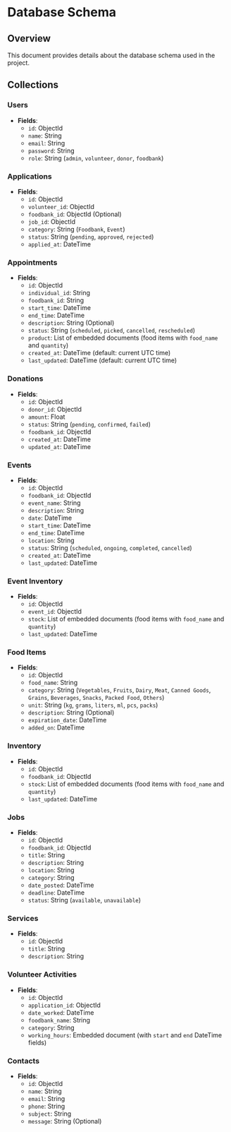 # Database Schema

## Overview
This document provides details about the database schema used in the project.

## Collections

### Users
- **Fields**:
  - `id`: ObjectId
  - `name`: String
  - `email`: String
  - `password`: String
  - `role`: String (`admin`, `volunteer`, `donor`, `foodbank`)

### Applications
- **Fields**:
  - `id`: ObjectId
  - `volunteer_id`: ObjectId
  - `foodbank_id`: ObjectId (Optional)
  - `job_id`: ObjectId
  - `category`: String (`Foodbank`, `Event`)
  - `status`: String (`pending`, `approved`, `rejected`)
  - `applied_at`: DateTime

### Appointments
- **Fields**:
  - `id`: ObjectId
  - `individual_id`: String
  - `foodbank_id`: String
  - `start_time`: DateTime
  - `end_time`: DateTime
  - `description`: String (Optional)
  - `status`: String (`scheduled`, `picked`, `cancelled`, `rescheduled`)
  - `product`: List of embedded documents (food items with `food_name` and `quantity`)
  - `created_at`: DateTime (default: current UTC time)
  - `last_updated`: DateTime (default: current UTC time)

### Donations
- **Fields**:
  - `id`: ObjectId
  - `donor_id`: ObjectId
  - `amount`: Float
  - `status`: String (`pending`, `confirmed`, `failed`)
  - `foodbank_id`: ObjectId
  - `created_at`: DateTime
  - `updated_at`: DateTime

### Events
- **Fields**:
  - `id`: ObjectId
  - `foodbank_id`: ObjectId
  - `event_name`: String
  - `description`: String
  - `date`: DateTime
  - `start_time`: DateTime
  - `end_time`: DateTime
  - `location`: String
  - `status`: String (`scheduled`, `ongoing`, `completed`, `cancelled`)
  - `created_at`: DateTime
  - `last_updated`: DateTime

### Event Inventory
- **Fields**:
  - `id`: ObjectId
  - `event_id`: ObjectId
  - `stock`: List of embedded documents (food items with `food_name` and `quantity`)
  - `last_updated`: DateTime

### Food Items
- **Fields**:
  - `id`: ObjectId
  - `food_name`: String
  - `category`: String (`Vegetables`, `Fruits`, `Dairy`, `Meat`, `Canned Goods`, `Grains`, `Beverages`, `Snacks`, `Packed Food`, `Others`)
  - `unit`: String (`kg`, `grams`, `liters`, `ml`, `pcs`, `packs`)
  - `description`: String (Optional)
  - `expiration_date`: DateTime
  - `added_on`: DateTime

### Inventory
- **Fields**:
  - `id`: ObjectId
  - `foodbank_id`: ObjectId
  - `stock`: List of embedded documents (food items with `food_name` and `quantity`)
  - `last_updated`: DateTime

### Jobs
- **Fields**:
  - `id`: ObjectId
  - `foodbank_id`: ObjectId
  - `title`: String
  - `description`: String
  - `location`: String
  - `category`: String
  - `date_posted`: DateTime
  - `deadline`: DateTime
  - `status`: String (`available`, `unavailable`)

### Services
- **Fields**:
  - `id`: ObjectId
  - `title`: String
  - `description`: String

### Volunteer Activities
- **Fields**:
  - `id`: ObjectId
  - `application_id`: ObjectId
  - `date_worked`: DateTime
  - `foodbank_name`: String
  - `category`: String
  - `working_hours`: Embedded document (with `start` and `end` DateTime fields)

### Contacts
- **Fields**:
  - `id`: ObjectId
  - `name`: String
  - `email`: String
  - `phone`: String
  - `subject`: String
  - `message`: String (Optional)